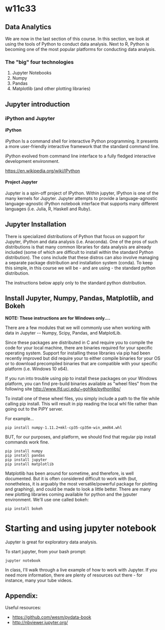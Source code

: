 # w11c33

## Data Analytics

We are now in the last section of this course. In this section, we look at using the tools of Python to conduct data analysis. Next to R, Python is becoming one of the most popular platforms for conducting data analysis.

### The "big" four technologies

1. Jupyter Notebooks
2. Numpy
3. Pandas
4. Matplotlib (and other plotting libraries)


## Jupyter introduction

### iPython and Jupyter

#### iPython
iPython Is a command shell for interactive Python programming. It presents a more user-friendly interactive framework that the standard command line.

iPython evolved from command line interface to a fully fledged interactive development environment.

https://en.wikipedia.org/wiki/IPython

#### Project Jupyter

Jupyter is a spin-off project of IPython. Within jupyter, IPython is one of the many kernels for Jupyter. Jupyter attempts to provide a language-agnostic language-agnostic iPython notebook interface that supports many different languages (i.e. Julia, R, Haskell and Ruby).

## Jupyter Installation

There is specialized distributions of Python that focus on support for Jupyter, iPython and data analysis (i.e. Anaconda). One of the pros of such distributions is that many common libraries for data analysis are already included (some of which are difficult to install within the standard Python distribution). The cons include that these distros can also involve managing a separate package distribution and installation system (conda). To keep this simple, in this course we will be - and are using - the standard python distribution.

The instructions below apply only to the standard python distribution.


## Install Jupyter, Numpy, Pandas, Matplotlib, and Bokeh

__NOTE: These instructions are for Windows only....__

There are a few modules that we will commonly use when working with data in Jupyter -- Numpy, Scipy, Pandas, and MatplotLib.



Since these packages are distributed in C and require you to compile the code for your local machine, there are binaries required for your specific operating system. Support for installing these libraries via pip had been recently improved but did require your to either compile binaries for your OS or to download precompiled binaries that are compatible with your specific platform (i.e. Windows 10 x64).

If you run into trouble using pip to install these packages on your Windows platform, you can find pre-build binaries available as "wheel files" from the following site
 http://www.lfd.uci.edu/~gohlke/pythonlibs/

To install one of these wheel files, you simply include a path to the file while calling pip install. This will result in pip reading the local whl file rather than going out to the PiPY server.

For example...
```
pip install numpy-1.11.2+mkl-cp35-cp35m-win_amd64.whl
```

BUT, for our purposes, and platform, we should find that regular pip install commands work fine.

```
pip install numpy
pip install pandas
pip install jupyter
pip install matplotlib
```

Matplotlib has been around for sometime, and therefore, is well documented. But it is often considered difficult to work with (but, nonetheless, it is arguably the most versatile/powerful package for plotting and graphing), and could be made to look a little better. There are many new plotting libraries coming available for python and the jyputer environment. We'll use one called bokeh:

```
pip install bokeh
```

# Starting and using jupyter notebook

Jupyter is great for exploratory data analysis.

To start jupyter, from your bash prompt:

```
jupyter notebook
```

In class, I'll walk through a live example of how to work with Jupyter. If you need more information, there are plenty of resources out there - for instance, many your tube videos.


## Appendix:

Useful resources:

* https://github.com/wesm/pydata-book
* http://nbviewer.jupyter.org/
